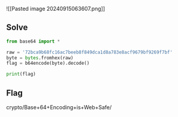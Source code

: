 ![[Pasted image 20240915063607.png]]

## Solve
```python
from base64 import *

raw = '72bca9b68fc16ac7beeb8f849dca1d8a783e8acf9679bf9269f7bf'
byte = bytes.fromhex(raw)
flag = b64encode(byte).decode()

print(flag)
```

## Flag
crypto/Base+64+Encoding+is+Web+Safe/